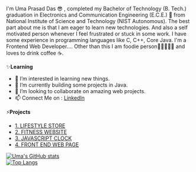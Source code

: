 I'm Uma Prasad Das 😎 , completed my Bachelor of Technology (B. Tech.) graduation in Electronics and Communication Engineering (E.C.E.) 🙂 from National Institute of 
Science and Technology (NIST Autonomous). The best part about me is that I am eager to learn new technologies. And also a self motivated person whenever I feel frustrated 
or stuck in some work. I have some experience in programming languages like C, C++, Core Java. I'm a Frontend Web Developer.... 
            Other than this I am foodie person🍕🍔🍟🥚🍗  and loves to drink coffee ☕.


✨**Learning**
- 👀 I’m interested in learning new things.
- 🌱 I’m currently building some projects in Java.
- 💞️ I’m looking to collaborate on amazing web projects.
- 📫 Connect Me on : [LinkedIn](https://www.linkedin.com/in/uma-prasad-das-79531b192/)

<!---
CodeWithUma/CodeWithUma is a ✨ special  repository because its `README.md` (this file) appears on your GitHub profile.
You can click the Preview link to take a look at your changes.
--->

⚡**Projects**
- [1. LIFESTYLE STORE](https://codewithuma.github.io/LIFESTYLE%20STORE/public_html/index.html)
- [2. FITNESS WEBSITE](https://codewithuma.github.io/SUMAN%20FITNESS/index.html)
- [3. JAVASCRIPT CLOCK](https://codewithuma.github.io/javascript%20clock/project1.html)
- [4. FRONT END WEB PAGE](https://codewithuma.github.io/Front-end%20dev%20test/index.html)

[![Uma's GitHub stats](https://github-readme-stats.vercel.app/api?username=CodeWithUma)](https://github.com/CodeWithUma/github-readme-stats)
<br>
[![Top Langs](https://github-readme-stats.vercel.app/api/top-langs/?username=CodeWithUma)](https://github.com/CodeWithUma/github-readme-stats)
